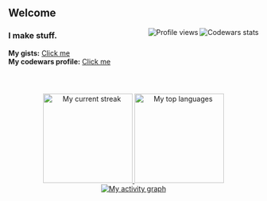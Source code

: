 ## Welcome
<p>
  <a target="_blank" href="https://www.codewars.com/users/r4v10l1">
    <img align="right" src="https://www.codewars.com/users/r4v10l1/badges/small" alt="Codewars stats">
  </a>
  <a target="_blank" href="https://github.com/r4v10l1">
    <img align="right" src="https://komarev.com/ghpvc/?username=r4v10l1&color=282828&label=Profile+visits&style=flat-square" alt="Profile views">
  </a>
</p>

### I make stuff.
**My gists:** [Click me](https://gist.github.com/r4v10l1)  
**My codewars profile:** [Click me](https://www.codewars.com/users/r4v10l1)

#
<br>
<div align="center">
  <a target="_blank" href="https://github.com/r4v10l1">
    <!-- <img height="180em" src="https://github-readme-stats.vercel.app/api?username=r4v10l1&show_icons=true&include_all_commits=true&count_private=true&theme=react" alt="My stats"> -->
    <img height="180em" src="http://github-readme-streak-stats.herokuapp.com/?user=r4v10l1&theme=react" alt="My current streak">
    <img height="180em" src="https://github-readme-stats.vercel.app/api/top-langs/?username=r4v10l1&layout=compact&theme=react&hide=css&langs_count=6" alt="My top languages"><br>
    <img src="https://activity-graph.herokuapp.com/graph?username=r4v10l1&theme=github&bg_color=20232a&line=2d4854&point=56bcd9&color=ffffff" alt="My activity graph">
   </a>
</div>
